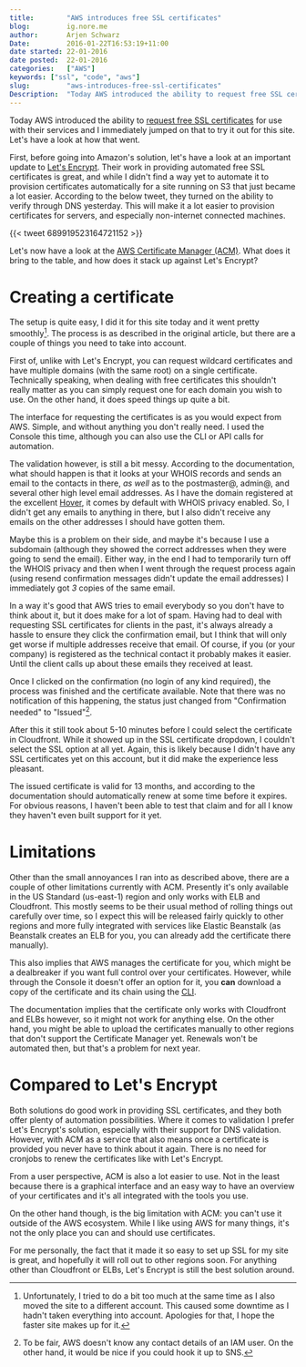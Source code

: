 ```yaml
---
title:        "AWS introduces free SSL certificates"
blog:         ig.nore.me  
author:       Arjen Schwarz  
Date:         2016-01-22T16:53:19+11:00
date started: 22-01-2016
date posted:  22-01-2016
categories:   ["AWS"]
keywords: ["ssl", "code", "aws"]
slug:         "aws-introduces-free-ssl-certificates"
Description:  "Today AWS introduced the ability to request free SSL certificates for use with their services and I immediately jumped on that to try it out for this site. Let's have a look at how that went."
---
```


Today AWS introduced the ability to [request free SSL certificates](https://aws.amazon.com/blogs/aws/new-aws-certificate-manager-deploy-ssltls-based-apps-on-aws/) for use with their services and I immediately jumped on that to try it out for this site. Let's have a look at how that went.

First, before going into Amazon's solution, let's have a look at an important update to [Let's Encrypt](https://letsencrypt.org). Their work in providing automated free SSL certificates is great, and while I didn't find a way yet to automate it to provision certificates automatically for a site running on S3 that just became a lot easier. According to the below tweet, they turned on the ability to verify through DNS yesterday. This will make it a lot easier to provision certificates for servers, and especially non-internet connected machines.

{{< tweet 689919523164721152 >}}

Let's now have a look at the [AWS Certificate Manager (ACM)][ACM]. What does it bring to the table, and how does it stack up against Let's Encrypt?

[ACM]: https://aws.amazon.com/certificate-manager/

# Creating a certificate

The setup is quite easy, I did it for this site today and it went pretty smoothly[^downtime]. The process is as described in the original article, but there are a couple of things you need to take into account.

First of, unlike with Let's Encrypt, you can request wildcard certificates and have multiple domains (with the same root) on a single certificate. Technically speaking, when dealing with free certificates this shouldn't really matter as you can simply request one for each domain you wish to use. On the other hand, it does speed things up quite a bit.

The interface for requesting the certificates is as you would expect from AWS. Simple, and without anything you don't really need. I used the Console this time, although you can also use the CLI or API calls for automation.

The validation however, is still a bit messy. According to the documentation, what should happen is that it looks at your WHOIS records and sends an email to the contacts in there, *as well* as to the postmaster@, admin@, and several other high level email addresses. As I have the domain registered at the excellent [Hover][hover], it comes by default with WHOIS privacy enabled. So, I didn't get any emails to anything in there, but I also didn't receive any emails on the other addresses I should have gotten them.

Maybe this is a problem on their side, and maybe it's because I use a subdomain (although they showed the correct addresses when they were going to send the email). Either way, in the end I had to temporarily turn off the WHOIS privacy and then when I went through the request process again (using resend confirmation messages didn't update the email addresses) I immediately got *3* copies of the same email.

In a way it's good that AWS tries to email everybody so you don't have to think about it, but it does make for a lot of spam. Having had to deal with requesting SSL certificates for clients in the past, it's always already a hassle to ensure they click the confirmation email, but I think that will only get worse if multiple addresses receive that email. Of course, if you (or your company) is registered as the technical contact it probably makes it easier. Until the client calls up about these emails they received at least.

Once I clicked on the confirmation (no login of any kind required), the process was finished and the certificate available. Note that there was no notification of this happening, the status just changed from "Confirmation needed" to "Issued"[^notification].

After this it still took about 5-10 minutes before I could select the certificate in Cloudfront. While it showed up in the SSL certificate dropdown, I couldn't select the SSL option at all yet. Again, this is likely because I didn't have any SSL certificates yet on this account, but it did make the experience less pleasant.

The issued certificate is valid for 13 months, and according to the documentation should automatically renew at some time before it expires. For obvious reasons, I haven't been able to test that claim and for all I know they haven't even built support for it yet.

# Limitations

Other than the small annoyances I ran into as described above, there are a couple of other limitations currently with ACM. Presently it's only available in the US Standard (us-east-1) region and only works with ELB and Cloudfront. This mostly seems to be their usual method of rolling things out carefully over time, so I expect this will be released fairly quickly to other regions and more fully integrated with services like Elastic Beanstalk (as Beanstalk creates an ELB for you, you can already add the certificate there manually).

This also implies that AWS manages the certificate for you, which might be a dealbreaker if you want full control over your certificates. However, while through the Console it doesn't offer an option for it, you **can** download a copy of the certificate and its chain using the [CLI](http://docs.aws.amazon.com/cli/latest/reference/acm/get-certificate.html).

The documentation implies that the certificate only works with Cloudfront and ELBs however, so it might not work for anything else. On the other hand, you might be able to upload the certificates manually to other regions that don't support the Certificate Manager yet. Renewals won't be automated then, but that's a problem for next year.

# Compared to Let's Encrypt

Both solutions do good work in providing SSL certificates, and they both offer plenty of automation possibilities. Where it comes to validation I prefer Let's Encrypt's solution, especially with their support for DNS validation. However, with ACM as a service that also means once a certificate is provided you never have to think about it again. There is no need for cronjobs to renew the certificates like with Let's Encrypt.

From a user perspective, ACM is also a lot easier to use. Not in the least because there is a graphical interface and an easy way to have an overview of your certificates and it's all integrated with the tools you use.

On the other hand though, is the big limitation with ACM: you can't use it outside of the AWS ecosystem. While I like using AWS for many things, it's not the only place you can and should use certificates.

For me personally, the fact that it made it so easy to set up SSL for my site is great, and hopefully it will roll out to other regions soon. For anything other than Cloudfront or ELBs, Let's Encrypt is still the best solution around.

[hover]: https://hover.com/jCsxwetg

[^downtime]: Unfortunately, I tried to do a bit too much at the same time as I also moved the site to a different account. This caused some downtime as I hadn't taken everything into account. Apologies for that, I hope the faster site makes up for it.

[^notification]: To be fair, AWS doesn't know any contact details of an IAM user. On the other hand, it would be nice if you could hook it up to SNS.
